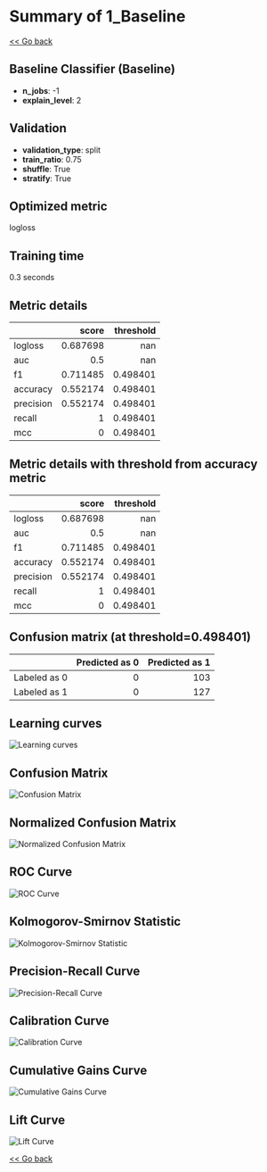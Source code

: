 # Summary of 1_Baseline

[<< Go back](../README.md)


## Baseline Classifier (Baseline)
- **n_jobs**: -1
- **explain_level**: 2

## Validation
 - **validation_type**: split
 - **train_ratio**: 0.75
 - **shuffle**: True
 - **stratify**: True

## Optimized metric
logloss

## Training time

0.3 seconds

## Metric details
|           |    score |   threshold |
|:----------|---------:|------------:|
| logloss   | 0.687698 |  nan        |
| auc       | 0.5      |  nan        |
| f1        | 0.711485 |    0.498401 |
| accuracy  | 0.552174 |    0.498401 |
| precision | 0.552174 |    0.498401 |
| recall    | 1        |    0.498401 |
| mcc       | 0        |    0.498401 |


## Metric details with threshold from accuracy metric
|           |    score |   threshold |
|:----------|---------:|------------:|
| logloss   | 0.687698 |  nan        |
| auc       | 0.5      |  nan        |
| f1        | 0.711485 |    0.498401 |
| accuracy  | 0.552174 |    0.498401 |
| precision | 0.552174 |    0.498401 |
| recall    | 1        |    0.498401 |
| mcc       | 0        |    0.498401 |


## Confusion matrix (at threshold=0.498401)
|              |   Predicted as 0 |   Predicted as 1 |
|:-------------|-----------------:|-----------------:|
| Labeled as 0 |                0 |              103 |
| Labeled as 1 |                0 |              127 |

## Learning curves
![Learning curves](learning_curves.png)
## Confusion Matrix

![Confusion Matrix](confusion_matrix.png)


## Normalized Confusion Matrix

![Normalized Confusion Matrix](confusion_matrix_normalized.png)


## ROC Curve

![ROC Curve](roc_curve.png)


## Kolmogorov-Smirnov Statistic

![Kolmogorov-Smirnov Statistic](ks_statistic.png)


## Precision-Recall Curve

![Precision-Recall Curve](precision_recall_curve.png)


## Calibration Curve

![Calibration Curve](calibration_curve_curve.png)


## Cumulative Gains Curve

![Cumulative Gains Curve](cumulative_gains_curve.png)


## Lift Curve

![Lift Curve](lift_curve.png)



[<< Go back](../README.md)
